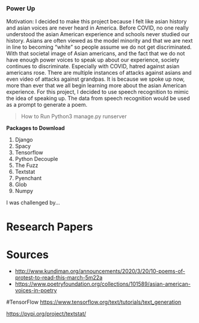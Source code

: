 ### Power Up

Motivation: I decided to make this project because I felt like asian history and asian voices are never heard in America. Before COVID, no one really understood the asian American experience and schools never studied our history. Asians are often viewed as the model minority and that we are next in line to becoming “white” so people assume we do not get discriminated. With that societal image of Asian americans, and the fact that we do not have enough power voices to speak up about our experience, society continues to discriminate. Especially with COVID, hatred against asian americans rose. There are multiple instances of attacks against asians and even video of attacks against grandpas. It is because we spoke up now, more than ever that we all begin learning more about the asian American experience. For this project, I decided to use speech recognition to mimic the idea of speaking up. The data from speech recognition would be used as a prompt to generate a poem. 

> How to Run
Python3 manage.py runserver

**Packages to Download**
1. Django
2. Spacy
3. Tensorflow
4. Python Decouple
5. The Fuzz
6. Textstat
7. Pyenchant
8. Glob
9. Numpy

I was challenged by...

# Research Papers

# Sources
- http://www.kundiman.org/announcements/2020/3/20/10-poems-of-protest-to-read-this-march-5m22a
- https://www.poetryfoundation.org/collections/101589/asian-american-voices-in-poetry


#TensorFlow
https://www.tensorflow.org/text/tutorials/text_generation


https://pypi.org/project/textstat/